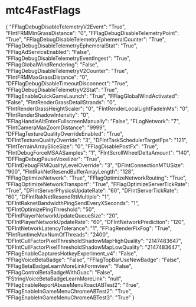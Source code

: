 # mtc4FastFlags

{
  "FFlagDebugDisableTelemetryV2Event": "True",
  "FIntFRMMinGrassDistance": "0",
  "FFlagDebugDisableTelemetryPoint": "True",
  "FFlagDebugDisableTelemetryEphemeralCounter": "True",
  "FFlagDebugDisableTelemetryEphemeralStat": "True",
  "FFlagAdServiceEnabled": "False",
  "FFlagDebugDisableTelemetryEventIngest": "True",
  "FFlagGlobalWindRendering": "False",
  "FFlagDebugDisableTelemetryV2Counter": "True",
  "FIntFRMMaxGrassDistance": "0",
  "DFFlagDebugDisableTimeoutDisconnect": "True",
  "FFlagDebugDisableTelemetryV2Stat": "True",
  "FFlagEnableQuickGameLaunch": "True",
  "FFlagGlobalWindActivated": "False",
  "FIntRenderGrassDetailStrands": "0",
  "FIntRenderGrassHeightScaler": "0",
  "FIntRenderLocalLightFadeInMs": "0",
  "FIntRenderShadowIntensity": "0",
  "FFlagHandleAltEnterFullscreenManually": "False",
  "FLogNetwork": "7",
  "FIntCameraMaxZoomDistance": "9999",
  "DFFlagTextureQualityOverrideEnabled": "True",
  "DFIntTextureQualityOverride": "3",
  "DFIntTaskSchedulerTargetFps": "121",
  "FIntTerrainArraySliceSize": "0",
  "FFlagDisablePostFx": "True",
  "FIntDebugForceMSAASamples": "1",
  "FIntScrollWheelDeltaAmount": "140",
  "DFFlagDebugPauseVoxelizer": "True",
  "DFIntDebugFRMQualityLevelOverride": "3",
  "DFIntConnectionMTUSize": "900",
  "FIntRakNetResendBufferArrayLength": "128",
  "FFlagOptimizeNetwork": "True",
  "FFlagOptimizeNetworkRouting": "True",
  "FFlagOptimizeNetworkTransport": "True",
  "FFlagOptimizeServerTickRate": "True",
  "DFIntServerPhysicsUpdateRate": "60",
  "DFIntServerTickRate": "60",
  "DFIntRakNetResendRttMultiple": "1",
  "DFIntRaknetBandwidthPingSendEveryXSeconds": "1",
  "DFIntOptimizePingThreshold": "50",
  "DFIntPlayerNetworkUpdateQueueSize": "20",
  "DFIntPlayerNetworkUpdateRate": "60",
  "DFIntNetworkPrediction": "120",
  "DFIntNetworkLatencyTolerance": "1",
  "FFlagRenderFixFog": "True",
  "FIntRuntimeMaxNumOfThreads": "2400",
  "DFIntCullFactorPixelThresholdShadowMapHighQuality": "2147483647",
  "DFIntCullFactorPixelThresholdShadowMapLowQuality": "2147483647",
  "FFlagEnableCapturesHotkeyExperiment_v4": "False",
  "FFlagVoiceBetaBadge": "False",
  "FFlagTopBarUseNewBadge": "False",
  "FFlagBetaBadgeLearnMoreLinkFormview": "False",
  "FFlagControlBetaBadgeWithGuac": "False",
  "FStringVoiceBetaBadgeLearnMoreLink": "null",
  "FFlagEnableReportAbuseMenuRoactABTest2": "True",
  "FFlagEnableInGameMenuChromeABTest2": "True",
  "FFlagEnableInGameMenuChromeABTest3": "True"
}
